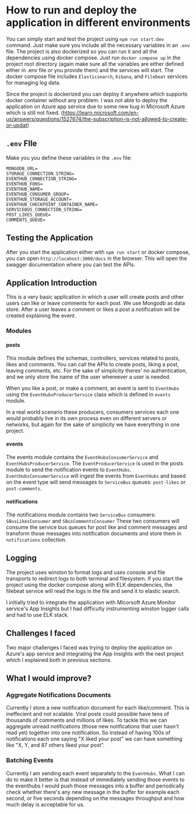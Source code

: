 # How to run and deploy the application in different environments

You can simply start and test the project using `npm run start:dev` command. Just make sure you include all the necessary variables in an `.env` file. The project is also dockerized so you can run it and all the dependencies using docker compose. Just run `docker compose up` in the project root directory (again make sure all the variables are either defined either in .env file or you provide them) and the services will start. The docker compose file includes `Elasticsearch`, `Kibana`, and `Filebeat` services for managing log data.

Since the project is dockerized you can deploy it anywhere which supports docker container without any problem. I was not able to deploy the application on Azure app service due to some new bug in Microsoft Azure which is still not fixed. (https://learn.microsoft.com/en-us/answers/questions/1527674/the-subscription-is-not-allowed-to-create-or-updat)

## `.env` FIle

Make you you define these variables in the `.env` file:

```
MONGODB_URL=
STORAGE_CONNECTION_STRING=
EVENTHUB_CONNECTION_STRING=
EVENTHUB_FQNS=
EVENTHUB_NAME=
EVENTHUB_CONSUMER_GROUP=
EVENTHUB_STORAGE_ACCOUNT=
EVENTHUB_CHECKPOINT_CONTAINER_NAME=
SERVICEBUS_CONNECTION_STRING=
POST_LIKES_QUEUE=
COMMENTS_QUEUE=
```

## Testing the Application

After you start the application either with `npm run start` or docker compose, you can open `http://locahost:3000/docs` in the browser. This will open the swagger documentation where you can test the APIs.

## Application Introduction

This is a very basic application in which a user will create posts and other users can like or leave comments for each post. We use Mongodb as data store. After a user leaves a comment or likes a post a notification will be created explaining the event.

### Modules

#### posts

This module defines the schemas, controllers, services related to posts, likes and comments. You can call the APIs to create posts, liking a post, leaving comments, etc. For the sake of simplicity theres' no authentication, and we only store the name of the user whereever a user is needed.

When you like a post, or make a comment, an event is sent to `EventHubs` using the `EventHubsProducerService` class which is defined in `events` module.

In a real world scenario these producers, consumers services each one would probably live in its own process even on different servers or networks, but again for the sake of simplicity we have everything in one project.

#### events

The events module contains the `EventHubsConsumerService` and `EventHubsProducerService`. The `EventProducerService` is used in the posts module to send the notification events to `EventHubs`. `EventHubsConsumerService` will ingest the events from `EventHubs` and based on the event type will send messages to `ServiceBus` queues: `post-likes` or `post-comments`.

#### notifications

The notifications module contains two `ServiceBus` consumers: `SBusLikesConsumer` and `SBusCommentsConsumer`
These two consumers will consume the service bus queues for post like and comment messages and transform those messages into notification documents and store them in `notifications` collection.

## Logging

The project uses winston to format logs and uses console and file transports to redirect logs to both terminal and filesystem. If you start the project using the docker compose along with ELK dependencies, the filebeat service will read the logs in the file and send it to elastic search.

I initially tried to integrate the application with Micorsoft Azure Monitor service's App Insights but I had difficulty instrumenting winston logger calls and had to use ELK stack.

## Challenges I faced

Two major challenges I faced was trying to deploy the application on Azure's app service and integrating the App Insights with the nest project which I explained both in previous sections.

## What I would improve?

### Aggregate Notifications Documents

Currently I store a new notification document for each like/comment. This is ineffecient and not scalable. Viral posts could possible have tens of thousands of comments and millions of likes. To tackle this we can aggregate unread notifications (those new notifications that user hasn't read yet) together into one notification. So instead of having 100s of notifications each one saying "X liked your post" we can have something like "X, Y, and 87 others liked your post".

### Batching Events

Currently I am sending each event separately to the `EventHubs`. What I can do to make it better is that instead of immediately sending those events to the eventhubs I would push those messages into a buffer and periodically check whether there's any new message in the buffer for example each second, or five seconds depending on the messages throughput and how much delay is acceptable for us.
